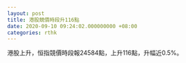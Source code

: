 ```yaml
---
layout: post
title: 港股競價時段升116點
date: 2020-09-10 09:24:02.000000000 +08:00
categories: rthk
---
```


港股上升，恒指競價時段報24584點，上升116點，升幅近0.5%。
